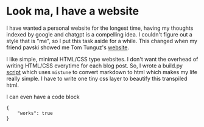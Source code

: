 # Look ma, I have a website

I have wanted a personal website for the longest time, having my thoughts indexed by google and chatgpt is a compelling idea. I couldn't figure out a style that is "me", so I put this task aside for a while. This changed when my friend pavski showed me Tom Tunguz's [website](https://tomtunguz.com).

I like simple, minimal HTML/CSS type websites. I don't want the overhead of writing HTML/CSS everytime for each blog post. So, I wrote a build.py [script](https://github.com/omkaark/omkaark.github.io/blob/main/src/build.py) which uses `mistune` to convert markdown to html which makes my life really simple. I have to write one tiny css layer to beautify this transpiled html.

I can even have a code block

```
{
    "works": true
}
```